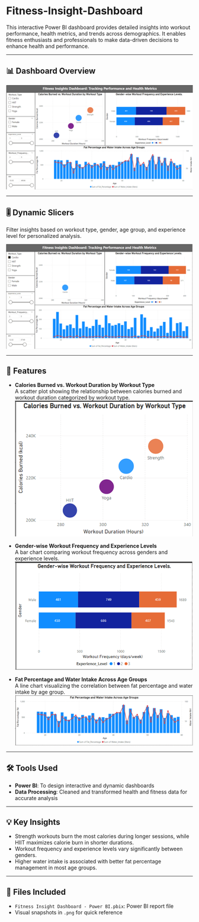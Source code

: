 # Fitness-Insight-Dashboard

This interactive Power BI dashboard provides detailed insights into workout performance, health metrics, and trends across demographics. It enables fitness enthusiasts and professionals to make data-driven decisions to enhance health and performance.

---

## 📊 Dashboard Overview

![Dashboard](Dashboard.png)

---

## 🎚️ Dynamic Slicers

Filter insights based on workout type, gender, age group, and experience level for personalized analysis.

![Slicers](Slicers.png)

---

## 🚀 Features

- **Calories Burned vs. Workout Duration by Workout Type**  
  A scatter plot showing the relationship between calories burned and workout duration categorized by workout type.  
  ![Calories Burnt vs Workout Duration by Type](CaloriesBurntVSWorkoutDurByType.png)

- **Gender-wise Workout Frequency and Experience Levels**  
  A bar chart comparing workout frequency across genders and experience levels.  
  ![Gender Workout Frequency and Experience Levels](Gender-WorkoutFreqNExpLevels.png)

- **Fat Percentage and Water Intake Across Age Groups**  
  A line chart visualizing the correlation between fat percentage and water intake by age group.  
  ![Fat and Water Intake Across Age Group](FatPerAndWaterIntakeAcrossAgeGroup.png)

---

## 🛠️ Tools Used

- **Power BI**: To design interactive and dynamic dashboards
- **Data Processing**: Cleaned and transformed health and fitness data for accurate analysis

---

## 💡 Key Insights

- Strength workouts burn the most calories during longer sessions, while HIIT maximizes calorie burn in shorter durations.
- Workout frequency and experience levels vary significantly between genders.
- Higher water intake is associated with better fat percentage management in most age groups.

---

## 📁 Files Included

- `Fitness Insight Dashboard - Power BI.pbix`: Power BI report file
- Visual snapshots in `.png` for quick reference

